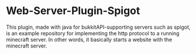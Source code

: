 # Web-Server-Plugin-Spigot
This plugin, made with java for bukkitAPI-supporting servers such as spigot, is an example repository for implementing the http protocol to a running minecraft server. In other words, it basically starts a website with the minecraft server.
